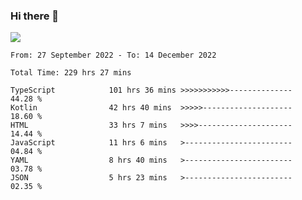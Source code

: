 ### Hi there 👋

<!--<a href="https://github.com/search?o=desc&q=author%3Abushiyi&s=committer-date&type=Commits">-->
<!--    <img align="center" height = "178" src="https://github-readme-stats.vercel.app/api?username=bushiyi&count_private=true&show_icons=true&theme=noctis_minimus&hide=contribs&include_all_commits=true" />-->
<!--</a>-->
<!--<a href="https://github.com/bushiyi?tab=repositories">-->
<!--    <img align="center" height = "178" src="https://github-readme-stats.vercel.app/api/top-langs/?username=bushiyi&count_private=true&theme=noctis_minimus" />-->
<!--</a>-->
 
<!-- [![Ashutosh's github activity graph](https://activity-graph.herokuapp.com/graph?username=bushiyi&theme=react&bg_color=1B2932&point=698B69&line=698B69)](https://github.com/ashutosh00710/github-readme-activity-graph)
 -->


![](https://raw.githubusercontent.com/bushiyi/bushiyi/master/assets/github-contribution-grid-snake.svg)

<!--START_SECTION:waka-->

```text
From: 27 September 2022 - To: 14 December 2022

Total Time: 229 hrs 27 mins

TypeScript            101 hrs 36 mins >>>>>>>>>>>--------------   44.28 %
Kotlin                42 hrs 40 mins  >>>>>--------------------   18.60 %
HTML                  33 hrs 7 mins   >>>>---------------------   14.44 %
JavaScript            11 hrs 6 mins   >------------------------   04.84 %
YAML                  8 hrs 40 mins   >------------------------   03.78 %
JSON                  5 hrs 23 mins   >------------------------   02.35 %
```

<!--END_SECTION:waka-->

